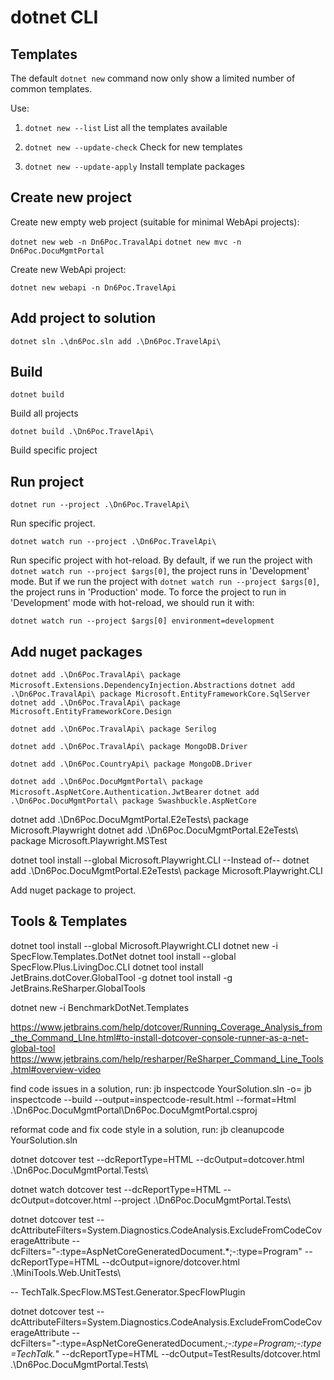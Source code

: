 # dotnet CLI

## Templates

The default `dotnet new` command now only show a limited number of common templates.

Use:

1.  `dotnet new --list`
    List all the templates available

2.  `dotnet new --update-check`
    Check for new templates

3.  `dotnet new --update-apply`
    Install template packages


## Create new project


Create new empty web project (suitable for minimal WebApi projects):

`dotnet new web -n Dn6Poc.TravalApi`
`dotnet new mvc -n Dn6Poc.DocuMgmtPortal`


Create new WebApi project:

`dotnet new webapi -n Dn6Poc.TravelApi`

## Add project to solution

`dotnet sln .\dn6Poc.sln add .\Dn6Poc.TravelApi\`


## Build

`dotnet build`

Build all projects

`dotnet build .\Dn6Poc.TravelApi\`

Build specific project

## Run project 

`dotnet run --project .\Dn6Poc.TravelApi\`

Run specific project.

`dotnet watch run --project .\Dn6Poc.TravelApi\`

Run specific project with hot-reload.
By default, if we run the project with `dotnet watch run --project $args[0]`, the project runs in 'Development' mode.
But if we run the project with `dotnet watch run --project $args[0]`, the project runs in 'Production' mode.
To force the project to run in 'Development' mode with hot-reload, we should run it with:

`dotnet watch run --project $args[0] environment=development`

## Add nuget packages 

`dotnet add .\Dn6Poc.TravalApi\ package Microsoft.Extensions.DependencyInjection.Abstractions`
`dotnet add .\Dn6Poc.TravalApi\ package Microsoft.EntityFrameworkCore.SqlServer`
`dotnet add .\Dn6Poc.TravalApi\ package Microsoft.EntityFrameworkCore.Design`

`dotnet add .\Dn6Poc.TravalApi\ package Serilog`

`dotnet add .\Dn6Poc.TravalApi\ package MongoDB.Driver`

`dotnet add .\Dn6Poc.CountryApi\ package MongoDB.Driver`

`dotnet add .\Dn6Poc.DocuMgmtPortal\ package Microsoft.AspNetCore.Authentication.JwtBearer`
`dotnet add .\Dn6Poc.DocuMgmtPortal\ package Swashbuckle.AspNetCore`



dotnet add .\Dn6Poc.DocuMgmtPortal.E2eTests\ package Microsoft.Playwright
dotnet add .\Dn6Poc.DocuMgmtPortal.E2eTests\ package Microsoft.Playwright.MSTest

dotnet tool install --global Microsoft.Playwright.CLI
--Instead of--
dotnet add .\Dn6Poc.DocuMgmtPortal.E2eTests\ package Microsoft.Playwright.CLI

Add nuget package to project.


## Tools & Templates

dotnet tool install --global Microsoft.Playwright.CLI
dotnet new -i SpecFlow.Templates.DotNet
dotnet tool install --global SpecFlow.Plus.LivingDoc.CLI
dotnet tool install JetBrains.dotCover.GlobalTool -g
dotnet tool install -g JetBrains.ReSharper.GlobalTools

dotnet new -i BenchmarkDotNet.Templates

https://www.jetbrains.com/help/dotcover/Running_Coverage_Analysis_from_the_Command_LIne.html#to-install-dotcover-console-runner-as-a-net-global-tool
https://www.jetbrains.com/help/resharper/ReSharper_Command_Line_Tools.html#overview-video


find code issues in a solution, run:
jb inspectcode YourSolution.sln -o=<PathToOutputFile>
jb inspectcode --build --output=inspectcode-result.html --format=Html .\Dn6Poc.DocuMgmtPortal\Dn6Poc.DocuMgmtPortal.csproj

reformat code and fix code style in a solution, run:
jb cleanupcode YourSolution.sln

dotnet dotcover test  --dcReportType=HTML --dcOutput=dotcover.html  .\Dn6Poc.DocuMgmtPortal.Tests\

dotnet watch dotcover test  --dcReportType=HTML --dcOutput=dotcover.html  --project .\Dn6Poc.DocuMgmtPortal.Tests\

dotnet dotcover test --dcAttributeFilters=System.Diagnostics.CodeAnalysis.ExcludeFromCodeCoverageAttribute --dcFilters="-:type=AspNetCoreGeneratedDocument.*;-:type=Program" --dcReportType=HTML --dcOutput=ignore/dotcover.html .\MiniTools.Web.UnitTests\

-- TechTalk.SpecFlow.MSTest.Generator.SpecFlowPlugin

dotnet dotcover test --dcAttributeFilters=System.Diagnostics.CodeAnalysis.ExcludeFromCodeCoverageAttribute --dcFilters="-:type=AspNetCoreGeneratedDocument.*;-:type=Program;-:type=TechTalk.*" --dcReportType=HTML --dcOutput=TestResults/dotcover.html .\Dn6Poc.DocuMgmtPortal.Tests\